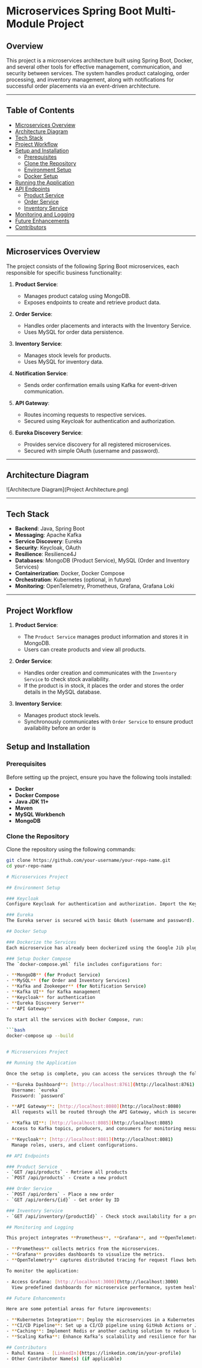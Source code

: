 # Microservices Spring Boot Multi-Module Project

## Overview

This project is a microservices architecture built using Spring Boot, Docker, and several other tools for effective management, communication, and security between services. The system handles product cataloging, order processing, and inventory management, along with notifications for successful order placements via an event-driven architecture.

---

## Table of Contents
- [Microservices Overview](#microservices-overview)
- [Architecture Diagram](#architecture-diagram)
- [Tech Stack](#tech-stack)
- [Project Workflow](#project-workflow)
- [Setup and Installation](#setup-and-installation)
    - [Prerequisites](#prerequisites)
    - [Clone the Repository](#clone-the-repository)
    - [Environment Setup](#environment-setup)
    - [Docker Setup](#docker-setup)
- [Running the Application](#running-the-application)
- [API Endpoints](#api-endpoints)
    - [Product Service](#product-service)
    - [Order Service](#order-service)
    - [Inventory Service](#inventory-service)
- [Monitoring and Logging](#monitoring-and-logging)
- [Future Enhancements](#future-enhancements)
- [Contributors](#contributors)

---

## Microservices Overview

The project consists of the following Spring Boot microservices, each responsible for specific business functionality:

1. **Product Service**:
    - Manages product catalog using MongoDB.
    - Exposes endpoints to create and retrieve product data.

2. **Order Service**:
    - Handles order placements and interacts with the Inventory Service.
    - Uses MySQL for order data persistence.

3. **Inventory Service**:
    - Manages stock levels for products.
    - Uses MySQL for inventory data.

4. **Notification Service**:
    - Sends order confirmation emails using Kafka for event-driven communication.

5. **API Gateway**:
    - Routes incoming requests to respective services.
    - Secured using Keycloak for authentication and authorization.

6. **Eureka Discovery Service**:
    - Provides service discovery for all registered microservices.
    - Secured with simple OAuth (username and password).

---

## Architecture Diagram

![Architecture Diagram](Project Architecture.png)

---

## Tech Stack

- **Backend**: Java, Spring Boot
- **Messaging**: Apache Kafka
- **Service Discovery**: Eureka
- **Security**: Keycloak, OAuth
- **Resilience**: Resilience4J
- **Databases**: MongoDB (Product Service), MySQL (Order and Inventory Services)
- **Containerization**: Docker, Docker Compose
- **Orchestration**: Kubernetes (optional, in future)
- **Monitoring**: OpenTelemetry, Prometheus, Grafana, Grafana Loki

---

## Project Workflow

1. **Product Service**:
    - The `Product Service` manages product information and stores it in MongoDB.
    - Users can create products and view all products.

2. **Order Service**:
    - Handles order creation and communicates with the `Inventory Service` to check stock availability.
    - If the product is in stock, it places the order and stores the order details in the MySQL database.

3. **Inventory Service**:
    - Manages product stock levels.
    - Synchronously communicates with `Order Service` to ensure product availability before an order is

## Setup and Installation

### Prerequisites
Before setting up the project, ensure you have the following tools installed:

- **Docker**
- **Docker Compose**
- **Java JDK 11+**
- **Maven**
- **MySQL Workbench**
- **MongoDB**

### Clone the Repository
Clone the repository using the following commands:

```bash
git clone https://github.com/your-username/your-repo-name.git
cd your-repo-name

# Microservices Project

## Environment Setup

### Keycloak
Configure Keycloak for authentication and authorization. Import the Keycloak realm and client configurations into your Keycloak instance as per the setup provided in the [Keycloak Documentation](https://www.keycloak.org/documentation).

### Eureka
The Eureka server is secured with basic OAuth (username and password). Update the credentials in the configuration file.

## Docker Setup

### Dockerize the Services
Each microservice has already been dockerized using the Google Jib plugin for Spring Boot. No Dockerfile is required for individual services.

### Setup Docker Compose
The `docker-compose.yml` file includes configurations for:

- **MongoDB** (for Product Service)
- **MySQL** (for Order and Inventory Services)
- **Kafka and Zookeeper** (for Notification Service)
- **Kafka UI** for Kafka management
- **Keycloak** for authentication
- **Eureka Discovery Server**
- **API Gateway**

To start all the services with Docker Compose, run:

```bash
docker-compose up --build


# Microservices Project

## Running the Application

Once the setup is complete, you can access the services through the following endpoints:

- **Eureka Dashboard**: [http://localhost:8761](http://localhost:8761)  
  Username: `eureka`  
  Password: `password`

- **API Gateway**: [http://localhost:8080](http://localhost:8080)  
  All requests will be routed through the API Gateway, which is secured with Keycloak.

- **Kafka UI**: [http://localhost:8085](http://localhost:8085)  
  Access to Kafka topics, producers, and consumers for monitoring message flow.

- **Keycloak**: [http://localhost:8081](http://localhost:8081)  
  Manage roles, users, and client configurations.

## API Endpoints

### Product Service
- `GET /api/products` - Retrieve all products
- `POST /api/products` - Create a new product

### Order Service
- `POST /api/orders` - Place a new order
- `GET /api/orders/{id}` - Get order by ID

### Inventory Service
- `GET /api/inventory/{productId}` - Check stock availability for a product

## Monitoring and Logging

This project integrates **Prometheus**, **Grafana**, and **OpenTelemetry** for monitoring and logging:

- **Prometheus** collects metrics from the microservices.
- **Grafana** provides dashboards to visualize the metrics.
- **OpenTelemetry** captures distributed tracing for request flows between services.

To monitor the application:

- Access Grafana: [http://localhost:3000](http://localhost:3000)  
  View predefined dashboards for microservice performance, system health, and more.

## Future Enhancements

Here are some potential areas for future improvements:

- **Kubernetes Integration**: Deploy the microservices in a Kubernetes cluster for better scalability and orchestration.
- **CI/CD Pipeline**: Set up a CI/CD pipeline using GitHub Actions or Jenkins for continuous integration and deployment.
- **Caching**: Implement Redis or another caching solution to reduce load on the database for frequently accessed data.
- **Scaling Kafka**: Enhance Kafka’s scalability and resilience for handling a larger number of events.

## Contributors
- Rahul Kasana - [LinkedIn](https://linkedin.com/in/your-profile)
- Other Contributor Name(s) (if applicable)
